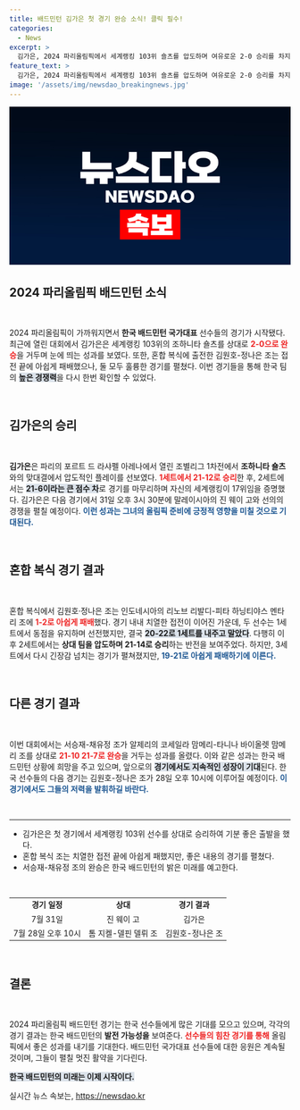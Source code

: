 ```yaml
---
title: 배드민턴 김가은 첫 경기 완승 소식! 클릭 필수!
categories:
  - News
excerpt: >
  김가은, 2024 파리올림픽에서 세계랭킹 103위 숄츠를 압도하며 여유로운 2-0 승리를 차지! 반면 혼합 복식 김원호-정나은 조는 아쉽게 1-2 패배. 다음 경기에 기대하세요!
feature_text: >
  김가은, 2024 파리올림픽에서 세계랭킹 103위 숄츠를 압도하며 여유로운 2-0 승리를 차지! 반면 혼합 복식 김원호-정나은 조는 아쉽게 1-2 패배. 다음 경기에 기대하세요!
image: '/assets/img/newsdao_breakingnews.jpg'
---
```


<p><img src="/assets/img/newsdao_breakingnews.jpg" alt="cryptoinkorea 속보" /></p>

<h2 data-ke-size="size26">2024 파리올림픽 배드민턴 소식</h2>

<p data-ke-size="size16">&nbsp;</p>

<p data-ke-size="size16">2024 파리올림픽이 가까워지면서 <b>한국 배드민턴 국가대표</b> 선수들의 경기가 시작됐다. 최근에 열린 대회에서 김가은은 세계랭킹 103위의 조하니타 숄츠를 상대로 <b><span style="color: #ee2323;">2-0으로 완승</span></b>을 거두며 눈에 띄는 성과를 보였다. 또한, 혼합 복식에 출전한 김원호-정나은 조는 접전 끝에 아쉽게 패배했으나, 둘 모두 훌륭한 경기를 펼쳤다. 이번 경기들을 통해 한국 팀의 <b><span style="background-color: #21538527;">높은 경쟁력</span></b>을 다시 한번 확인할 수 있었다.</p>

<p data-ke-size="size16">&nbsp;</p>

<h2 data-ke-size="size26">김가은의 승리</h2>

<p data-ke-size="size16">&nbsp;</p>

<p data-ke-size="size16"><b>김가은</b>은 파리의 포르트 드 라샤펠 아레나에서 열린 조별리그 1차전에서 <b>조하니타 숄츠</b>와의 맞대결에서 압도적인 플레이를 선보였다. <b><span style="color: #ee2323;">1세트에서 21-12로 승리</span></b>한 후, 2세트에서는 <b><span style="background-color: #21538527;">21-6이라는 큰 점수 차</span></b>로 경기를 마무리하며 자신의 세계랭킹이 17위임을 증명했다. 김가은은 다음 경기에서 31일 오후 3시 30분에 말레이시아의 진 웨이 고와 선의의 경쟁을 펼칠 예정이다. <b><span style="color: #1a5490;">이런 성과는 그녀의 올림픽 준비에 긍정적 영향을 미칠 것으로 기대된다.</span></b></p>

<p data-ke-size="size16">&nbsp;</p>

<h2 data-ke-size="size26">혼합 복식 경기 결과</h2>

<p data-ke-size="size16">&nbsp;</p>

<p data-ke-size="size16">혼합 복식에서 김원호·정나은 조는 인도네시아의 리노브 리발디-피타 하닝티야스 멘타리 조에 <b><span style="color: #ee2323;">1-2로 아쉽게 패배</span></b>했다. 경기 내내 치열한 접전이 이어진 가운데, 두 선수는 1세트에서 동점을 유지하며 선전했지만, 결국 <b><span style="background-color: #21538527;">20-22로 1세트를 내주고 말았다</span></b>. 다행히 이후 2세트에서는 <b>상대 팀을 압도하며 21-14로 승리</b>하는 반전을 보여주었다. 하지만, 3세트에서 다시 긴장감 넘치는 경기가 펼쳐졌지만, <b><span style="color: #1a5490;">19-21로 아쉽게 패배하기에 이른다.</span></b></p>

<p data-ke-size="size16">&nbsp;</p>

<h2 data-ke-size="size26">다른 경기 결과</h2>

<p data-ke-size="size16">&nbsp;</p>

<p data-ke-size="size16">이번 대회에서는 서승재-채유정 조가 알제리의 코세일라 맘메리-타니나 바이올렛 맘메리 조를 상대로 <b><span style="color: #ee2323;">21-10 21-7로 완승</span></b>을 거두는 성과를 올렸다. 이와 같은 성과는 한국 배드민턴 상황에 희망을 주고 있으며, 앞으로의 <b><span style="background-color: #21538527;">경기에서도 지속적인 성장이 기대</span></b>된다. 한국 선수들의 다음 경기는 김원호-정나은 조가 28일 오후 10시에 이루어질 예정이다. <b><span style="color: #1a5490;">이 경기에서도 그들의 저력을 발휘하길 바란다.</span></b></p>

<p data-ke-size="size16">&nbsp;</p>

<hr/>

<ul>
<li>김가은은 첫 경기에서 세계랭킹 103위 선수를 상대로 승리하여 기분 좋은 출발을 했다.</li>
<li>혼합 복식 조는 치열한 접전 끝에 아쉽게 패했지만, 좋은 내용의 경기를 펼쳤다.</li>
<li>서승재-채유정 조의 완승은 한국 배드민턴의 밝은 미래를 예고한다.</li>
</ul>

<p data-ke-size="size16">&nbsp;</p>

<table>
<tr>
<td style="text-align: center; height: 17px;"><b>경기 일정</b></td>
<td style="text-align: center; height: 17px;"><b>상대</b></td>
<td style="text-align: center; height: 17px;"><b>경기 결과</b></td>
</tr>
<tr>
<td style="text-align: center; height: 17px;">7월 31일</td>
<td style="text-align: center; height: 17px;">진 웨이 고</td>
<td style="text-align: center; height: 17px;">김가은</td>
</tr>
<tr>
<td style="text-align: center; height: 17px;">7월 28일 오후 10시</td>
<td style="text-align: center; height: 17px;">톰 지켈-델핀 델뤼 조</td>
<td style="text-align: center; height: 17px;">김원호-정나은 조</td>
</tr>
</table>

<p data-ke-size="size16">&nbsp;</p>

<h2 data-ke-size="size26">결론</h2>

<p data-ke-size="size16">&nbsp;</p>

<p data-ke-size="size16">2024 파리올림픽 배드민턴 경기는 한국 선수들에게 많은 기대를 모으고 있으며, 각각의 경기 결과는 한국 배드민턴의 <b>발전 가능성을</b> 보여준다. <b><span style="color: #ee2323;">선수들의 힘찬 경기를 통해</span></b> 올림픽에서 좋은 성과를 내기를 기대한다. 배드민턴 국가대표 선수들에 대한 응원은 계속될 것이며, 그들이 펼칠 멋진 활약을 기다린다. 

<b><span style="background-color: #21538527;">한국 배드민턴의 미래는 이제 시작이다.</span></b></p>
실시간 뉴스 속보는, <a href="https://newsdao.kr" rel="dofollow">https://newsdao.kr</a>



